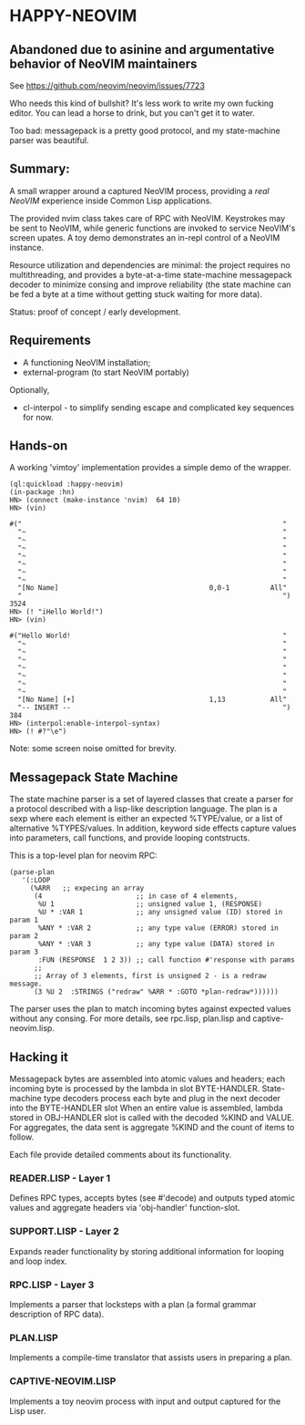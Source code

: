 # HAPPY-NEOVIM
## Abandoned due to asinine and argumentative behavior of NeoVIM maintainers
See https://github.com/neovim/neovim/issues/7723

Who needs this kind of bullshit?  It's less work to write my own fucking editor.  You can lead a horse to drink, but you can't get it to water.

Too bad: messagepack is a pretty good protocol, and my state-machine parser was beautiful.

## Summary:

A small wrapper around a captured NeoVIM process, providing a _real NeoVIM_ experience inside Common Lisp applications.

The provided nvim class takes care of RPC with NeoVIM.  Keystrokes may be sent to NeoVIM, while generic functions are invoked to service NeoVIM's screen upates.  A toy demo demonstrates an in-repl control of a NeoVIM instance. 

Resource utilization and dependencies are minimal: the project requires no multithreading, and provides a byte-at-a-time state-machine messagepack decoder to minimize consing and improve reliability (the state machine can be fed a byte at a time without getting stuck waiting for more data).

Status: proof of concept / early development.

## Requirements

* A functioning NeoVIM installation;
* external-program (to start NeoVIM portably)

Optionally,

* cl-interpol - to simplify sending escape and complicated key sequences for now.

## Hands-on

A working 'vimtoy' implementation provides a simple demo of the wrapper.

```
(ql:quickload :happy-neovim)
(in-package :hn)
HN> (connect (make-instance 'nvim)  64 10) 
HN> (vin)

#("                                                                "
  "~                                                               "
  "~                                                               "
  "~                                                               "
  "~                                                               "
  "~                                                               "
  "~                                                               "
  "~                                                               "
  "[No Name]                                     0,0-1          All"
  "                                                                ") 
3524
HN> (! "iHello World!")
HN> (vin)

#("Hello World!                                                    "
  "~                                                               "
  "~                                                               "
  "~                                                               "
  "~                                                               "
  "~                                                               "
  "~                                                               "
  "~                                                               "
  "[No Name] [+]                                 1,13           All"
  "-- INSERT --                                                    ") 
384                 
HN> (interpol:enable-interpol-syntax)
HN> (! #?"\e")
```

Note: some screen noise omitted for brevity.


## Messagepack State Machine


The state machine parser is a set of layered classes that create a parser for a protocol described with a lisp-like description language.  The plan is a sexp where each element is either an expected %TYPE/value, or a list of alternative %TYPES/values.  In addition, keyword side effects capture values into parameters, call functions, and provide looping contstructs.

This is a top-level plan for neovim RPC:
```
(parse-plan
   '(:LOOP   
     (%ARR   ;; expecing an array
      (4                       ;; in case of 4 elements,
	   %U 1                    ;; unsigned value 1, (RESPONSE)
	   %U * :VAR 1             ;; any unsigned value (ID) stored in param 1
	   %ANY * :VAR 2           ;; any type value (ERROR) stored in param 2
	   %ANY * :VAR 3           ;; any type value (DATA) stored in param 3
	   :FUN (RESPONSE  1 2 3)) ;; call function #'response with params
	  ;;
	  ;; Array of 3 elements, first is unsigned 2 - is a redraw message.
      (3 %U 2  :STRINGS ("redraw" %ARR * :GOTO *plan-redraw*))))))
```

The parser uses the plan to match incoming bytes against expected values without any consing.  For more details, see rpc.lisp, plan.lisp and captive-neovim.lisp.  

## Hacking it

Messagepack bytes are assembled into atomic values and headers; each incoming byte is processed by the lambda in slot BYTE-HANDLER.  State-machine type decoders process each byte and plug in the next decoder into the BYTE-HANDLER slot  When an entire value is assembled, lambda stored in OBJ-HANDLER slot is called with the decoded %KIND and VALUE.   For aggregates, the data sent is aggregate %KIND and the count of items to follow. 


Each file provide detailed comments about its functionality.


### READER.LISP - Layer 1

Defines RPC types, accepts bytes (see #'decode) and outputs typed atomic values and aggregate headers via 'obj-handler' function-slot.

### SUPPORT.LISP - Layer 2

Expands reader functionality by storing additional information for looping and loop index.

### RPC.LISP - Layer 3

Implements a parser that locksteps with a plan (a formal grammar description of RPC data).

### PLAN.LISP 

Implements a compile-time translator that assists users in preparing a plan.

### CAPTIVE-NEOVIM.LISP

Implements a toy neovim process with input and output captured for the Lisp user.



